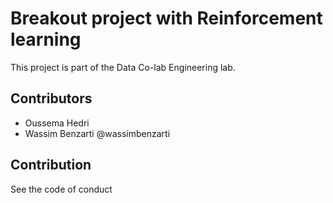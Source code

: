 # Breakout project with Reinforcement learning

This project is part of the Data Co-lab Engineering lab.

## Contributors
- Oussema Hedri
- Wassim Benzarti @wassimbenzarti

## Contribution
See the code of conduct
